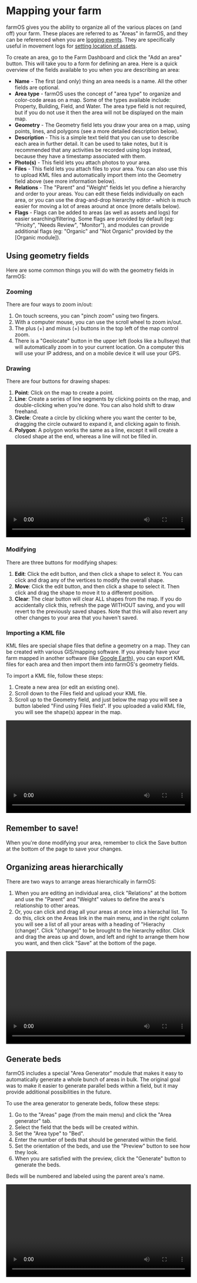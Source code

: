 # Mapping your farm

farmOS gives you the ability to organize all of the various places on (and off)
your farm. These places are referred to as "Areas" in farmOS, and they can be
referenced when you are [logging events]. They are specifically useful in
movement logs for [setting location of assets].

To create an area, go to the Farm Dashboard and click the "Add an area" button.
This will take you to a form for defining an area. Here is a quick overview of
the fields available to you when you are describing an area:

* **Name** - The first (and only) thing an area needs is a name. All the other
  fields are optional.
* **Area type** - farmOS uses the concept of "area type" to organize and
  color-code areas on a map. Some of the types available include: Property,
  Building, Field, and Water. The area type field is not required, but if you do
  not use it then the area will not be displayed on the main map.
* **Geometry** - The Geometry field lets you draw your area on a map, using
  points, lines, and polygons (see a more detailed description below).
* **Description** - This is a simple text tield that you can use to describe
  each area in further detail. It can be used to take notes, but it is
  recommended that any activities be recorded using logs instead, because they
  have a timestamp associated with them.
* **Photo(s)** - This field lets you attach photos to your area.
* **Files** - This field lets you attach files to your area. You can also use
  this to upload KML files and automatically import them into the Geometry field
  above (see more information below).
* **Relations** - The "Parent" and "Weight" fields let you define a hierarchy
  and order to your areas. You can edit these fields individually on each area,
  or you can use the drag-and-drop hierarchy editor - which is much easier for
  moving a lot of areas around at once (more details below).
* **Flags** - Flags can be added to areas (as well as assets and logs) for
  easier searching/filtering. Some flags are provided by default (eg:
  "Prioity", "Needs Review", "Monitor"), and modules can provide additional
  flags (eg: "Organic" and "Not Organic" provided by the [Organic module]).

## Using geometry fields

Here are some common things you will do with the geometry fields in farmOS:

### Zooming

There are four ways to zoom in/out:

1. On touch screens, you can "pinch zoom" using two fingers.
2. With a computer mouse, you can use the scroll wheel to zoom in/out.
3. The plus (+) and minus (+) buttons in the top left of the map control zoom.
4. There is a "Geolocate" button in the upper left (looks like a bullseye) that
   will automatically zoom in to your current location. On a computer this will
   use your IP address, and on a mobile device it will use your GPS.

### Drawing

There are four buttons for drawing shapes:

1. **Point**: Click on the map to create a point.
2. **Line**: Create a series of line segments by clicking points on the map, and
   double-clicking when you're done. You can also hold shift to draw freehand.
3. **Circle**: Create a circle by clicking where you want the center to be,
   dragging the circle outward to expand it, and clicking again to finish.
4. **Polygon**: A polygon works the same as a line, except it will create a
   closed shape at the end, whereas a line will not be filled in.

<video width="100%" controls>
  <source src="/demo/mapping-areas.mp4" type="video/mp4">
</video>

### Modifying

There are three buttons for modifying shapes:

1. **Edit**: Click the edit button, and then click a shape to select it. You can
   click and drag any of the vertices to modify the overall shape.
2. **Move**: Click the edit button, and then click a shape to select it. Then
   click and drag the shape to move it to a different position.
3. **Clear**: The clear button will clear ALL shapes from the map. If you do
   accidentally click this, refresh the page WITHOUT saving, and you will revert
   to the previously saved shapes. Note that this will also revert any other
   changes to your area that you haven't saved.

### Importing a KML file

KML files are special shape files that define a geometry on a map. They can be
created with various GIS/mapping software. If you already have your farm mapped
in another software (like [Google Earth]), you can export KML files for each
area and then import them into farmOS's geometry fields.

To import a KML file, follow these steps:

1. Create a new area (or edit an existing one).
2. Scroll down to the Files field and upload your KML file.
3. Scroll up to the Geometry field, and just below the map you will see a button
   labeled "Find using Files field". If you uploaded a valid KML file, you will
   see the shape(s) appear in the map.

<video width="100%" controls>
  <source src="/demo/kml-import.mp4" type="video/mp4">
</video>

## Remember to save!

When you're done modifying your area, remember to click the Save button at the
bottom of the page to save your changes.

## Organizing areas hierarchically

There are two ways to arrange areas hierarchically in farmOS:

1. When you are editing an individual area, click "Relations" at the bottom and
   use the "Parent" and "Weight" values to define the area's relationship to
   other areas.
2. Or, you can click and drag all your areas at once into a hierachal list. To
   do this, click on the Areas link in the main menu, and in the right column
   you will see a list of all your areas with a heading of "Hierachy (change)".
   Click "(change)" to be brought to the hierarchy editor. Click and drag the
   areas up and down, and left and right to arrange them how you want, and then
   click "Save" at the bottom of the page.

<video width="100%" controls>
  <source src="/demo/area-hierarchy.mp4" type="video/mp4">
</video>

## Generate beds

farmOS includes a special "Area Generator" module that makes it easy to
automatically generate a whole bunch of areas in bulk. The original goal was to
make it easier to generate parallel beds within a field, but it may provide
additional possibilities in the future.

To use the area generator to generate beds, follow these steps:

1. Go to the "Areas" page (from the main menu) and click the "Area generator"
   tab.
2. Select the field that the beds will be created within.
3. Set the "Area type" to "Bed".
4. Enter the number of beds that should be generated within the field.
5. Set the orientation of the beds, and use the "Preview" button to see how
   they look.
6. When you are satisfied with the preview, click the "Generate" button to
   generate the beds.

Beds will be numbered and labeled using the parent area's name.

<video width="100%" controls>
  <source src="/demo/area-generator.mp4" type="video/mp4">
</video>

[logging events]: /guide/logs
[setting location of assets]: /guide/location
[Google Earth]: https://www.google.com/earth

